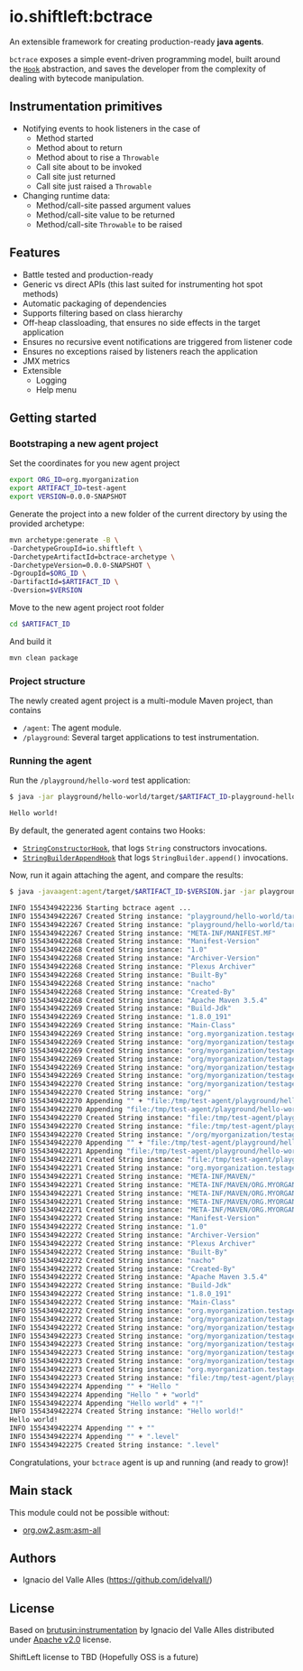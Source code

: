 # io.shiftleft:bctrace

An extensible framework for creating production-ready **java agents**.


`bctrace` exposes a simple event-driven programming model, built around the [`Hook`](core/src/main/java/io/shiftleft/bctrace/hook/Hook.java) abstraction, and 
saves the developer from the complexity of dealing with bytecode manipulation.

 
## Instrumentation primitives
- Notifying events to hook listeners in the case of
  - Method started
  - Method about to return
  - Method about to rise a `Throwable`
  - Call site about to be invoked
  - Call site just returned
  - Call site just raised a `Throwable`
- Changing runtime data: 
  - Method/call-site passed argument values
  - Method/call-site value to be returned
  - Method/call-site `Throwable` to be raised
  
## Features
 - Battle tested and production-ready
 - Generic vs direct APIs (this last suited for instrumenting hot spot methods)
 - Automatic packaging of dependencies
 - Supports filtering based on class hierarchy
 - Off-heap classloading, that ensures no side effects in the target application
 - Ensures no recursive event notifications are triggered from listener code
 - Ensures no exceptions raised by listeners reach the application
 - JMX metrics
 - Extensible
   - Logging
   - Help menu
 
## Getting started

### Bootstraping a new agent project
Set the coordinates for you new agent project
```bash
export ORG_ID=org.myorganization
export ARTIFACT_ID=test-agent
export VERSION=0.0.0-SNAPSHOT
```
Generate the project into a new folder of the current directory by using the provided archetype:
```bash
mvn archetype:generate -B \
-DarchetypeGroupId=io.shiftleft \
-DarchetypeArtifactId=bctrace-archetype \
-DarchetypeVersion=0.0.0-SNAPSHOT \
-DgroupId=$ORG_ID \
-DartifactId=$ARTIFACT_ID \
-Dversion=$VERSION
```
Move to the new agent project root folder
```bash
cd $ARTIFACT_ID
```
And build it 
```bash
mvn clean package

```
### Project structure
The newly created agent project is a multi-module Maven project, than contains 
- `/agent`: The agent module. 
- `/playground`: Several target applications to test instrumentation.

### Running the agent 
Run the `/playground/hello-word` test application:
```bash
$ java -jar playground/hello-world/target/$ARTIFACT_ID-playground-hello-world-$VERSION.jar

Hello world!
```  
By default, the generated agent contains two Hooks: 
- [`StringConstructorHook`](https://github.com/ShiftLeftSecurity/bctrace/blob/master/archetype/src/main/resources/archetype-resources/agent/src/main/java/__artifactIdUnhyphenated__/hooks/StringConstructorHook.java), that logs `String` constructors invocations.
- [`StringBuilderAppendHook`](https://github.com/ShiftLeftSecurity/bctrace/blob/master/archetype/src/main/resources/archetype-resources/agent/src/main/java/__artifactIdUnhyphenated__/hooks/StringBuilderAppendHook.java) that logs `StringBuilder.append()` invocations.

Now, run it again attaching the agent, and compare the results:
```bash
$ java -javaagent:agent/target/$ARTIFACT_ID-$VERSION.jar -jar playground/hello-world/target/$ARTIFACT_ID-playground-hello-world-$VERSION.jar

INFO 1554349422236 Starting bctrace agent ...
INFO 1554349422267 Created String instance: "playground/hello-world/target/test-agent-playground-hello-world-0.0.0-SNAPSHOT.jar"
INFO 1554349422267 Created String instance: "playground/hello-world/target/test-agent-playground-hello-world-0.0.0-SNAPSHOT.jar"
INFO 1554349422267 Created String instance: "META-INF/MANIFEST.MF"
INFO 1554349422268 Created String instance: "Manifest-Version"
INFO 1554349422268 Created String instance: "1.0"
INFO 1554349422268 Created String instance: "Archiver-Version"
INFO 1554349422268 Created String instance: "Plexus Archiver"
INFO 1554349422268 Created String instance: "Built-By"
INFO 1554349422268 Created String instance: "nacho"
INFO 1554349422268 Created String instance: "Created-By"
INFO 1554349422268 Created String instance: "Apache Maven 3.5.4"
INFO 1554349422269 Created String instance: "Build-Jdk"
INFO 1554349422269 Created String instance: "1.8.0_191"
INFO 1554349422269 Created String instance: "Main-Class"
INFO 1554349422269 Created String instance: "org.myorganization.testagent.playground.helloworld.Main"
INFO 1554349422269 Created String instance: "org/myorganization/testagent/playground/helloworld/Main"
INFO 1554349422269 Created String instance: "org/myorganization/testagent/playground/helloworld/Main.class"
INFO 1554349422269 Created String instance: "org/myorganization/testagent/playground/helloworld/Main"
INFO 1554349422269 Created String instance: "org/myorganization/testagent/playground/helloworld/Main.class"
INFO 1554349422269 Created String instance: "org/myorganization/testagent/playground/helloworld/Main.class"
INFO 1554349422270 Created String instance: "org/myorganization/testagent/playground/helloworld/Main.class"
INFO 1554349422270 Created String instance: "org/"
INFO 1554349422270 Appending "" + "file:/tmp/test-agent/playground/hello-world/target/test-agent-playground-hello-world-0.0.0-SNAPSHOT.jar!/"
INFO 1554349422270 Appending "file:/tmp/test-agent/playground/hello-world/target/test-agent-playground-hello-world-0.0.0-SNAPSHOT.jar!/" + "org/myorganization/testagent/playground/helloworld/Main.class"
INFO 1554349422270 Created String instance: "file:/tmp/test-agent/playground/hello-world/target/test-agent-playground-hello-world-0.0.0-SNAPSHOT.jar!/org/myorganization/testagent/playground/helloworld/Main.class"
INFO 1554349422270 Created String instance: "file:/tmp/test-agent/playground/hello-world/target/test-agent-playground-hello-world-0.0.0-SNAPSHOT.jar!"
INFO 1554349422270 Created String instance: "/org/myorganization/testagent/playground/helloworld/Main.class"
INFO 1554349422270 Appending "" + "file:/tmp/test-agent/playground/hello-world/target/test-agent-playground-hello-world-0.0.0-SNAPSHOT.jar!"
INFO 1554349422271 Appending "file:/tmp/test-agent/playground/hello-world/target/test-agent-playground-hello-world-0.0.0-SNAPSHOT.jar!" + "/org/myorganization/testagent/playground/helloworld/Main.class"
INFO 1554349422271 Created String instance: "file:/tmp/test-agent/playground/hello-world/target/test-agent-playground-hello-world-0.0.0-SNAPSHOT.jar!/org/myorganization/testagent/playground/helloworld/Main.class"
INFO 1554349422271 Created String instance: "org.myorganization.testagent.playground.helloworld"
INFO 1554349422271 Created String instance: "META-INF/MAVEN/"
INFO 1554349422271 Created String instance: "META-INF/MAVEN/ORG.MYORGANIZATION/"
INFO 1554349422271 Created String instance: "META-INF/MAVEN/ORG.MYORGANIZATION/TEST-AGENT-PLAYGROUND-HELLO-WORLD/"
INFO 1554349422271 Created String instance: "META-INF/MAVEN/ORG.MYORGANIZATION/TEST-AGENT-PLAYGROUND-HELLO-WORLD/POM.XML"
INFO 1554349422271 Created String instance: "META-INF/MAVEN/ORG.MYORGANIZATION/TEST-AGENT-PLAYGROUND-HELLO-WORLD/POM.PROPERTIES"
INFO 1554349422272 Created String instance: "Manifest-Version"
INFO 1554349422272 Created String instance: "1.0"
INFO 1554349422272 Created String instance: "Archiver-Version"
INFO 1554349422272 Created String instance: "Plexus Archiver"
INFO 1554349422272 Created String instance: "Built-By"
INFO 1554349422272 Created String instance: "nacho"
INFO 1554349422272 Created String instance: "Created-By"
INFO 1554349422272 Created String instance: "Apache Maven 3.5.4"
INFO 1554349422272 Created String instance: "Build-Jdk"
INFO 1554349422272 Created String instance: "1.8.0_191"
INFO 1554349422272 Created String instance: "Main-Class"
INFO 1554349422272 Created String instance: "org.myorganization.testagent.playground.helloworld.Main"
INFO 1554349422272 Created String instance: "org/myorganization/testagent/playground/helloworld"
INFO 1554349422272 Created String instance: "org/myorganization/testagent/playground/helloworld/"
INFO 1554349422273 Created String instance: "org/myorganization/testagent/playground/helloworld"
INFO 1554349422273 Created String instance: "org/myorganization/testagent/playground/helloworld/"
INFO 1554349422273 Created String instance: "org/myorganization/testagent/playground/helloworld"
INFO 1554349422273 Created String instance: "org/myorganization/testagent/playground/helloworld/"
INFO 1554349422273 Created String instance: "org.myorganization.testagent.playground.helloworld"
INFO 1554349422273 Created String instance: "file:/tmp/test-agent/playground/hello-world/target/test-agent-playground-hello-world-0.0.0-SNAPSHOT.jar"
INFO 1554349422274 Appending "" + "Hello "
INFO 1554349422274 Appending "Hello " + "world"
INFO 1554349422274 Appending "Hello world" + "!"
INFO 1554349422274 Created String instance: "Hello world!"
Hello world!
INFO 1554349422274 Appending "" + ""
INFO 1554349422274 Appending "" + ".level"
INFO 1554349422275 Created String instance: ".level"  
```  
Congratulations, your `bctrace` agent is up and running (and ready to grow)!

## Main stack
This module could not be possible without:
* [org.ow2.asm:asm-all](http://asm.ow2.org/)

## Authors

- Ignacio del Valle Alles (<https://github.com/idelvall/>)

## License
Based on [brutusin:instrumentation](https://github.com/brutusin/instrumentation) by Ignacio del Valle Alles distributed under [Apache v2.0](http://www.apache.org/licenses/LICENSE-2.0) license.

ShiftLeft license to TBD (Hopefully OSS is a future)


